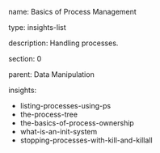 name: Basics of Process Management

type: insights-list

description: Handling processes.

section: 0

parent: Data Manipulation

insights:
  - listing-processes-using-ps
  - the-process-tree
  - the-basics-of-process-ownership
  - what-is-an-init-system
  - stopping-processes-with-kill-and-killall
